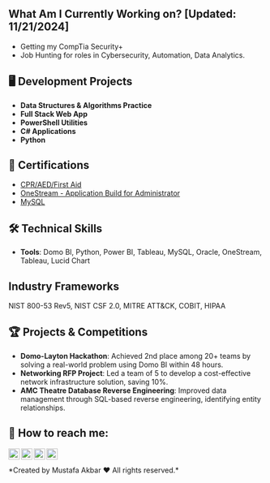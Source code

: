 ## What Am I Currently Working on? [Updated: 11/21/2024]
- Getting my CompTia Security+
- Job Hunting for roles in Cybersecurity, Automation, Data Analytics.

## 🖥️ Development Projects
- **Data Structures & Algorithms Practice** 
- **Full Stack Web App**  
- **PowerShell Utilities**  
- **C# Applications**  
- **Python**  

## 🔑 Certifications
- [CPR/AED/First Aid](https://ecards.heart.org/api/relay/v1/ecard/getfullpdf?eCardUId=7E3B3211-374D-4547-87D3-2EB31FFE79C6&langId=1)
- [OneStream - Application Build for Administrator](https://cdn2.hubspot.net/hubfs/2020381/OneStream-App-Build-Agendav14.pdf)
- [MySQL](https://www.udemy.com/certificate/UC-MVOMT0QY/)

## 🛠️ Technical Skills
- **Tools**: Domo BI, Python, Power BI, Tableau, MySQL, Oracle, OneStream, Tableau, Lucid Chart

## Industry Frameworks
NIST 800-53 Rev5, NIST CSF 2.0, MITRE ATT&CK, COBIT, HIPAA

## 🏆 Projects & Competitions
- **Domo-Layton Hackathon**: Achieved 2nd place among 20+ teams by solving a real-world problem using Domo BI within 48 hours.
- **Networking RFP Project**: Led a team of 5 to develop a cost-effective network infrastructure solution, saving 10%.
- **AMC Theatre Database Reverse Engineering**: Improved data management through SQL-based reverse engineering, identifying entity relationships.

<h2> 🤳 How to reach me:</h2>

[<img align="left" alt="Mustafa Akbar | LinkedIn" width="22px" src="https://cdn.jsdelivr.net/npm/simple-icons@v3/icons/linkedin.svg" />](https://linkedin.com/in/Mustafa-Akbar)
[<img align="left" alt="Mustafa Akbar | X" width="22px" src="https://cdn.jsdelivr.net/npm/simple-icons@v3/icons/twitter.svg" />](https://x.com/MAkbarUS) 
[<img align="left" alt="Mustafa Akbar | Instagram" width="22px" src="https://cdn.jsdelivr.net/npm/simple-icons@v3/icons/instagram.svg" />](https://x.com/MAkbarUS)
[<img align="left" alt="Mustafa Akbar | Email" width="22px" src="https://cdn.jsdelivr.net/npm/simple-icons@3.13.0/icons/gmail.svg" />](mailto:makbar.us@outlook.com)


<br>
<br>
*Created by Mustafa Akbar ❤️ All rights reserved.*
